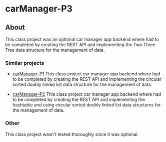 # carManager-P3

## About

This class project was an optional car manager app backend where had to be completed by creating the REST API and implementing the Two Three Tree data structure for the management of data.

### Similar projects

- [carManager-P1](https://github.com/Fernando1929/carManager-P1.git)
This class project car manager app backend where had to be completed by creating the REST API and implementing the circular sorted doubly linked list data structure for the management of data.

- [carManager-P2](https://github.com/Fernando1929/carManager-P2.git)
This class project car manager app backend where had to be completed by creating the REST API and implementing the hashtable and using circular sorted doubly linked list data structures for the management of data.


### Other

This class project wasn't tested thoroughly since it was optional.
